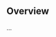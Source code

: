 <!-- Note: Please must use one of our issue templates to file an issue! 🛑 -->
<!-- 👉 https://github.com/ChristianIvicevic/intl-watcher/issues/new/choose 👈 -->
<!-- **Issues that should have been filed with a template will be closed without action, and we will ask you to use a template.** -->

<!-- This blank issue template is only for issues that don't fit any of the templates. -->

## Overview

...
